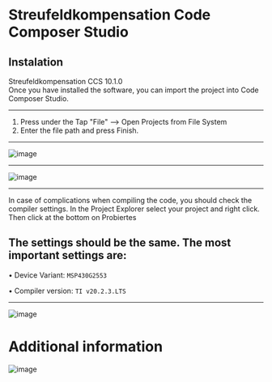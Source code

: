 # Streufeldkompensation Code Composer Studio

## Instalation

Streufeldkompensation CCS 10.1.0 \
Once you have installed the software, you can import the project into Code Composer Studio. 
***
1. Press under the Tap "File" --> Open Projects from File System 
2. Enter the file path and press Finish.
***
![image](https://user-images.githubusercontent.com/45595553/107525832-83d69f00-6bb7-11eb-93b5-e78175cd46eb.png)
***
![image](https://user-images.githubusercontent.com/45595553/107526025-b54f6a80-6bb7-11eb-817a-a5aaa6c77261.png)
***
In case of complications when compiling the code, you should check the compiler settings. In the Project Explorer select your project and right click. Then click at the bottom on Probiertes

## The settings should be the same. The most important settings are:

•	Device Variant: `MSP430G2553`

•	Compiler version: `TI v20.2.3.LTS`
***
![image](https://user-images.githubusercontent.com/45595553/107526096-c6987700-6bb7-11eb-9e4d-496e6a06d7e2.png)

# Additional information
![image](https://user-images.githubusercontent.com/45595553/107525528-36f2c880-6bb7-11eb-9db6-6b51aa18654b.png)



